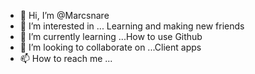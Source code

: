 - 👋 Hi, I’m @Marcsnare
- 👀 I’m interested in ... Learning and making new friends
- 🌱 I’m currently learning ...How to use Github
- 💞️ I’m looking to collaborate on ...Client apps
- 📫 How to reach me ...

<!---
Marcsnare/Marcsnare is a ✨ special ✨ repository because its `README.md` (this file) appears on your GitHub profile.
You can click the Preview link to take a look at your changes.
--->
